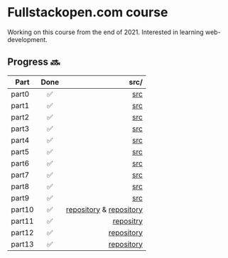 # Fullstackopen.com course

Working on this course from the end of 2021. Interested in learning web-development.  


## Progress :soon:

| Part         | Done | src/ |
|--------------|:-----:|-----------:|
| part0 |  :white_check_mark: |  [src](./part0/)  |
| part1 |  :white_check_mark: |  [src](./part1/)  |
| part2 |  :white_check_mark: |  [src](./part2/)  |
| part3 |  :white_check_mark: |  [src](./part3/)  |
| part4 |  :white_check_mark: |  [src](./part4/)  |
| part5 |  :white_check_mark: |  [src](./part5/)  |
| part6 |  :white_check_mark: |  [src](./part6/)  |
| part7 | :white_check_mark: |  [src](./part7/)  |
| part8 | :white_check_mark:  |  [src](./part8/)  |
| part9 |  :white_check_mark: |  [src](./part9/)  |
| part10 | :white_check_mark:  | [repository](https://github.com/Anttko/full-stack-open-pokedex) & [repository](https://github.com/Anttko/rate-repository-app)   |
| part11 | :white_check_mark:  |  [repositry](https://github.com/Anttko/fuzzy-pancake)  |
| part12 | :white_check_mark:  |  [repository](https://github.com/Anttko/fso-containers-applications-part12-anttko)  |
| part13 |:white_check_mark:  |  [repository](https://github.com/Anttko/incredible_databases)  |







